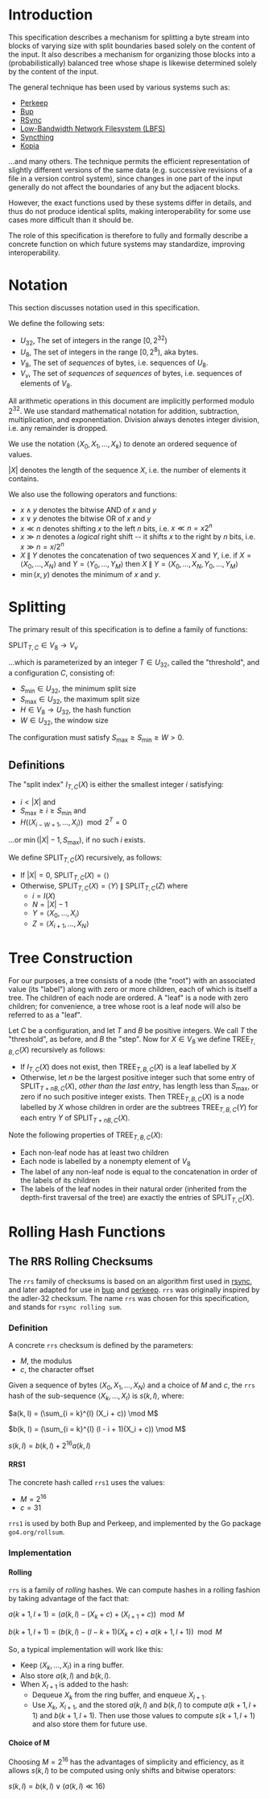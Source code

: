 # Introduction

This specification describes a mechanism
for splitting a byte stream into blocks of varying size
with split boundaries based solely on the content of the input.
It also describes a mechanism for organizing those blocks into a (probabilistically) balanced tree
whose shape is likewise determined solely by the content of the input.

The general technique has been used by various systems such as:

- [Perkeep](https://perkeep.org)
- [Bup](https://bup.github.io/)
- [RSync](https://rsync.samba.org/)
- [Low-Bandwidth Network Filesystem (LBFS)](https://pdos.csail.mit.edu/papers/lbfs:sosp01/lbfs.pdf)
- [Syncthing](https://syncthing.net/)
- [Kopia](https://github.com/kopia/kopia)

...and many others.
The technique permits the efficient representation of slightly different versions of the same data
(e.g. successive revisions of a file in a version control system),
since changes in one part of the input generally do not affect the boundaries of any but the adjacent blocks.

However, the exact functions used by these
systems differ in details, and thus do not produce identical splits,
making interoperability for some use cases more difficult than it
should be.

The role of this specification is therefore to fully and formally
describe a concrete function on which future systems may standardize,
improving interoperability.

# Notation

This section discusses notation used in this specification.

We define the following sets:

- $U_{32}$, The set of integers in the range $[0, 2^{32})$
- $U_8$, The set of integers in the range $[0, 2^8)$, aka bytes.
- $V_8$, The set of *sequences* of bytes, i.e. sequences of
  $U_8$.
- $V_v$, The set of *sequences* of *sequences* of bytes, i.e.
  sequences of elements of $V_8$.

All arithmetic operations in this document are implicitly performed
modulo $2^{32}$. We use standard mathematical notation for addition,
subtraction, multiplication, and exponentiation. Division always
denotes integer division, i.e. any remainder is dropped.

We use the notation $\langle X_0, X_1, \dots, X_k \rangle$ to denote
an ordered sequence of values.

$|X|$ denotes the length of the sequence $X$, i.e. the number of
elements it contains.

We also use the following operators and functions:

- $x \wedge y$ denotes the bitwise AND of $x$ and $y$
- $x \vee y$ denotes the bitwise OR of $x$ and $y$
- $x \ll n$ denotes shifting $x$ to the left $n$ bits, i.e.
  $x \ll n = x2^{n}$
- $x \gg n$ denotes a *logical* right shift -- it shifts $x$ to the
  right by $n$ bits, i.e. $x \gg n = x / 2^n$
- $X \mathbin{\|} Y$ denotes the concatenation of two sequences $X$ and $Y$,
  i.e. if $X = \langle X_0, \dots, X_N \rangle$ and $Y = \langle Y_0,
  \dots, Y_M \rangle$ then $X \mathbin{\|} Y = \langle X_0, \dots, X_N, Y_0, \dots, Y_M
  \rangle$
- $\min(x, y)$ denotes the minimum of $x$ and $y$.

# Splitting

The primary result of this specification is to define a family of
functions:

$\operatorname{SPLIT}_{T, C} \in V_8 \rightarrow V_v$

...which is parameterized by an integer $T \in U_{32}$, called the
"threshold", and a configuration $C$, consisting of:

- $S_{\text{min}} \in U_{32}$, the minimum split size
- $S_{\text{max}} \in U_{32}$, the maximum split size
- $H \in V_8 \rightarrow U_{32}$, the hash function
- $W \in U_{32}$, the window size

The configuration must satisfy $S_{\text{max}} \ge S_{\text{min}} \ge W > 0$.

## Definitions

The "split index" $I_{T, C}(X)$ is either the smallest integer $i$ satisfying:

- $i < |X|$ and
- $S_{\text{max}} \ge i \ge S_{\text{min}}$ and
- $H(\langle X_{i-W+1}, \dots, X_i \rangle) \mod 2^T = 0$

...or $\min(|X| - 1, S_{\text{max}})$, if no such $i$ exists.

We define $\operatorname{SPLIT}_{T, C}(X)$ recursively, as follows:

- If $|X| = 0$, $\operatorname{SPLIT}_{T, C}(X) = \langle \rangle$
- Otherwise, $\operatorname{SPLIT}_{T, C}(X) = \langle Y \rangle \mathbin{\|}
  \operatorname{SPLIT}_{T, C}(Z)$ where
  - $i = I(X)$
  - $N = |X| - 1$
  - $Y = \langle X_0, \dots, X_i \rangle$
  - $Z = \langle X_{i+1}, \dots, X_N \rangle$

# Tree Construction

For our purposes, a tree consists of a node (the "root") with an
associated value (its "label") along with zero or more children, each
of which is itself a tree. The children of each node are ordered. A
"leaf" is a node with zero children; for convenience, a tree whose root
is a leaf node will also be referred to as a "leaf".

Let $C$ be a configuration, and let $T$ and $B$ be positive integers. We
call $T$ the "threshold", as before, and $B$ the "step". Now for $X \in
V_8$ we define $\operatorname{TREE}_{T, B, C} (X)$ recursively as
follows:

- If $I_{T, C} (X)$ does not exist, then $\operatorname{TREE}_{T, B, C}
  (X)$ is a leaf labelled by $X$
- Otherwise, let $n$ be the largest positive integer such that some
  entry of $\operatorname{SPLIT}_{T + nB, C} (X)$, *other than the last
  entry*, has length less than $S_{\text{max}}$, or zero if no such
  positive integer exists. Then $\operatorname{TREE}_{T, B, C} (X)$ is a
  node labelled by $X$ whose children in order are the subtrees
  $\operatorname{TREE}_{T, B, C} (Y)$ for each entry $Y$ of
  $\operatorname{SPLIT}_{T + nB, C} (X)$.

Note the following properties of $\operatorname{TREE}_{T, B, C} (X)$:

- Each non-leaf node has at least two children
- Each node is labelled by a nonempty element of $V_8$
- The label of any non-leaf node is equal to the concatenation in order
  of the labels of its children
- The labels of the leaf nodes in their natural order (inherited from
  the depth-first traversal of the tree) are exactly the
  entries of $\operatorname{SPLIT}_{T, C} (X)$.

# Rolling Hash Functions

## The RRS Rolling Checksums

The `rrs` family of checksums is based on an algorithm first used
in [rsync][rsync], and later adapted for use in [bup][bup] and
[perkeep][perkeep]. `rrs` was originally inspired by the adler-32
checksum. The name `rrs` was chosen for this specification, and stands
for `rsync rolling sum`.

### Definition

A concrete `rrs` checksum is defined by the parameters:

- $M$, the modulus
- $c$, the character offset

Given a sequence of bytes $\langle X_0, X_1, \dots, X_N \rangle$ and a
choice of $M$ and $c$, the `rrs` hash of the sub-sequence $\langle X_k,
\dots, X_l \rangle$ is $s(k, l)$, where:

$a(k, l) = (\sum_{i = k}^{l} (X_i + c)) \mod M$

$b(k, l) = (\sum_{i = k}^{l} (l - i + 1)(X_i + c)) \mod M$

$s(k, l) = b(k, l) + 2^{16}a(k, l)$

#### RRS1

The concrete hash called `rrs1` uses the values:

- $M = 2^{16}$
- $c = 31$

`rrs1` is used by both Bup and Perkeep, and implemented by the Go
package `go4.org/rollsum`.

### Implementation

#### Rolling

`rrs` is a family of _rolling_ hashes. We can compute hashes in a
rolling fashion by taking advantage of the fact that:

$a(k + 1, l + 1) = (a(k, l) - (X_k + c) + (X_{l+1} + c)) \mod M$

$b(k + 1, l + 1) = (b(k, l) - (l - k + 1)(X_k + c) + a(k + 1, l + 1)) \mod M$

So, a typical implementation will work like this:

- Keep $\langle X_k, \dots, X_l \rangle$ in a ring buffer.
- Also store $a(k, l)$ and $b(k, l)$.
- When $X_{l+1}$ is added to the hash:
  - Dequeue $X_k$ from the ring buffer, and enqueue $X_{l+1}$.
  - Use $X_k$, $X_{l+1}$, and the stored $a(k, l)$ and $b(k, l)$ to compute
    $a(k + 1, l + 1)$ and $b(k + 1, l + 1)$. Then use those values to
    compute $s(k + 1, l + 1)$ and also store them for future use.

#### Choice of M

Choosing $M = 2^{16}$ has the advantages of simplicity and efficiency,
as it allows $s(k, l)$ to be computed using only shifts and bitwise
operators:

$s(k, l) = b(k, l) \vee (a(k, l) \ll 16)$

[rsync]: https://rsync.samba.org/tech_report/node3.html
[bup]: https://bup.github.io/
[perkeep]: https://perkeep.org/
